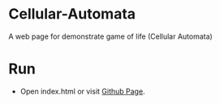 # Cellular-Automata
A web page for demonstrate game of life (Cellular Automata)

# Run
- Open index.html or visit [Github Page](https://dooomino.github.io/Cellular-Automata/).
